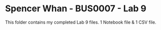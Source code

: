 # Spencer Whan - BUS0007 - Lab 9
This folder contains my completed Lab 9 files. 1 Notebook file & 1 CSV file.

